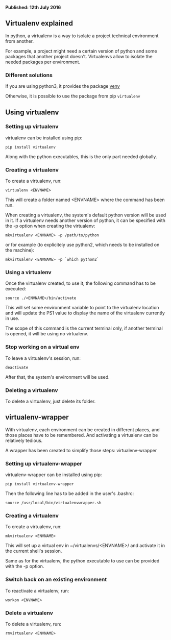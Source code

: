 <b>Published: 12th July 2016</b>

## Virtualenv explained

In python, a virtualenv is a way to isolate a project technical environment
from another.

For example, a project might need a certain version of python and some packages
that another project doesn't. Virtualenvs allow to isolate the needed packages
per environment.

### Different solutions

If you are using python3, it provides the package [venv](https://docs.python.org/3/library/venv.html#module-venv)

Otherwise, it is possible to use the package from pip ```virtualenv```

## Using virtualenv

### Setting up virtualenv

virtualenv can be installed using pip:

	pip install virtualenv

Along with the python executables, this is the only part needed globally.

### Creating a virtualenv

To create a virtualenv, run:

	virtualenv <ENVNAME>

This will create a folder named &lt;ENVNAME&gt; where the command has been run.

When creating a virtualenv, the system's default python version will be used in
it. If a virtualenv needs another version of python, it can be specified with
the -p option when creating the virtualenv:

	mkvirtualenv <ENVNAME> -p /path/to/python

or for example (to explicitely use python2, which needs to be installed on the
machine):

	mkvirtualenv <ENVNAME> -p `which python2`

### Using a virtualenv

Once the virtualenv created, to use it, the following command has to be
executed:

	source ./<ENVNAME>/bin/activate

This will set some environment variable to point to the virtualenv location and
will update the PS1 value to display the name of the virtualenv currently in
use.

The scope of this command is the current terminal only, if another terminal is
opened, it will be using no virtualenv.

### Stop working on a virtual env

To leave a virtualenv's session, run:

	deactivate

After that, the system's environment will be used.

### Deleting a virtualenv

To delete a virtualenv, just delete its folder.

## virtualenv-wrapper

With virtualenv, each environment can be created in different places, and those
places have to be remembered. And activating a virtualenv can be relatively
tedious.

A wrapper has been created to simplify those steps: virtualenv-wrapper

### Setting up virtualenv-wrapper

virtualenv-wrapper can be installed using pip:

	pip install virtualenv-wrapper

Then the following line has to be added in the user's .bashrc:

	source /usr/local/bin/virtualenvwrapper.sh

### Creating a virtualenv

To create a virtualenv, run:

	mkvirtualenv <ENVNAME>

This will set up a virtual env in ~/virtualenvs/&lt;ENVNAME&gt;/ and activate it in the
current shell's session.

Same as for the virtualenv, the python executable to use can be provided with
the -p option.

### Switch back on an existing environment

To reactivate a virtualenv, run:

	workon <ENVNAME>

### Delete a virtualenv

To delete a virtualenv, run:

	rmvirtualenv <ENVNAME>
